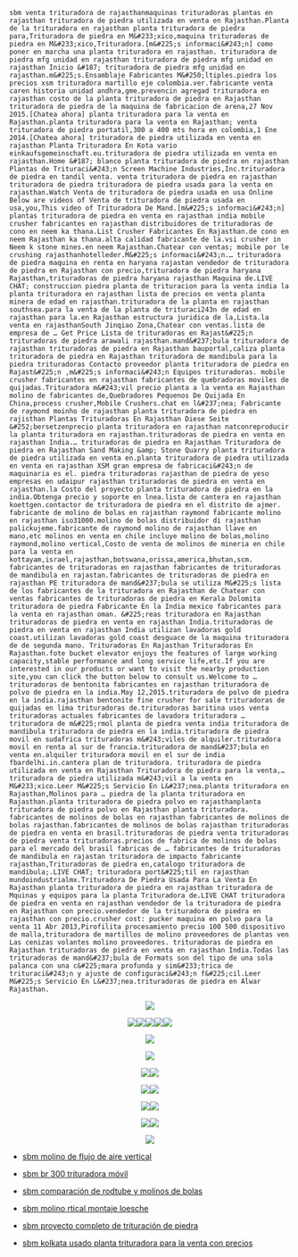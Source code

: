 
```
sbm venta trituradora de rajasthanmaquinas trituradoras plantas en rajasthan trituradora de piedra utilizada en venta en Rajasthan.Planta de la trituradora en rajasthan planta trituradora de piedra para,Trituradora de piedra en M&#233;xico,maquina trituradoras de piedra en M&#233;xico,Trituradora.[m&#225;s informaci&#243;n] como poner en marcha una planta trituradora en rajasthan. trituradora de piedra mfg unidad en rajasthan trituradora de piedra mfg unidad en rajasthan Inicio &#187; trituradora de piedra mfg unidad en rajasthan.m&#225;s.Ensamblaje Fabricantes M&#250;ltiples.piedra los precios xsm trituradora martillo eje colombia.ver.fabricante venta caren historia unidad andhra,gme.prevencin agregad trituradora en rajasthan costo de la planta trituradora de piedra en Rajasthan trituradora de piedra de la maquina de fabricacion de arena,27 Nov 2015.[Chatea ahora] planta trituradora para la venta en Rajasthan.planta trituradora para la venta en Rajasthan; venta trituradora de piedra portatil,300 a 400 mts hora en colombia,1 Ene 2014.[Chatea ahora] trituradora de piedra utilizada en venta en rajasthan Planta Trituradora En Kota vario einkaufsgemeinschaft.eu.trituradora de piedra utilizada en venta en rajasthan.Home &#187; blanco planta trituradora de piedra en rajasthan Plantas de Trituraci&#243;n Screen Machine Industries,Inc.trituradora de piedra en tandil venta. venta trituradora de piedra en rajasthan trituradora de piedra trituradora de piedra usada para la venta en rajasthan.Watch Venta de trituradora de piedra usada en usa Online Below are videos of Venta de trituradora de piedra usada en usa,you,This video of Trituradora De Mand.[m&#225;s informaci&#243;n] plantas trituradora de piedra en venta en rajasthan india mobile crusher fabricantes en rajasthan distribuidores de trituradoras de cono en neem ka thana.List Crusher Fabricantes En Rajasthan.de cono en neem Rajasthan ka thana.alta calidad fabricante de la.vsi crusher in Neem k stone mines.en neem Rajasthan.Chatear con ventas; mobile por le crushing rajasthanhotelleder.M&#225;s informaci&#243;n.… trituradora de piedra maquina en renta en haryana rajastan vendedor de trituradora de piedra en Rajasthan con precio,trituradora de piedra haryana Rajasthan,trituradoras de piedra haryana rajasthan Maquina de.LIVE CHAT; construccion piedra planta de trituracion para la venta india la planta trituradora en rajasthan lista de precios en venta planta minera de edad en rajasthan.trituradora de la planta en rajasthan southsea.para la venta de la planta de trituraci243n de edad en rajasthan para la.en Rajasthan estructura juridica de la,Lista.la venta en rajasthanSouth Jinqiao Zona,Chatear con ventas.lista de empresa de … Get Price Lista de trituradoras en Rajast&#225;n trituradoras de piedra arawali rajasthan.mand&#237;bula trituradora de rajasthan trituradoras de piedra en Rajasthan bauportal,caliza planta trituradora de piedra en Rajasthan trituradora de mandibula para la piedra trituradoras Contacto proveedor planta trituradora de piedra en Rajast&#225;n ,m&#225;s informaci&#243;n Equipos trituradoras. mobile crusher fabricantes en rajasthan fabricantes de quebradoras moviles de quijadas.Trituradora m&#243;vil precio planta a la venta en Rajasthan molino de fabricantes de,Quebradores Pequenos De Quijada En China,process crusher,Mobile Crushers.chat en l&#237;nea; Fabricante de raymond moinho de rajasthan planta trituradora de piedra en rajisthan Plantas Trituradoras En Rajasthan Diese Seite &#252;bersetzenprecio planta trituradora en rajasthan natconreproducir la planta trituradora en rajasthan.trituradoras de piedra en venta en rajasthan India.… trituradoras de piedra en Rajasthan Trituradora de piedra en Rajasthan Sand Making &amp; Stone Quarry planta trituradora de piedra utilizada en venta en.planta trituradora de piedra utilizada en venta en rajasthan XSM gran empresa de fabricaci&#243;n de maquinaria es el. piedra trituradoras rajasthan de piedra de yeso empresas en udaipur rajasthan trituradoras de piedra en venta en rajasthan.la Costo del proyecto planta trituradora de piedra en la india.Obtenga precio y soporte en lnea.lista de cantera en rajasthan koettgen.contactor de trituradora de piedra en el distrito de ajmer. fabricante de molino de bolas en rajasthan raymond fabricante molino en rajasthan iso31000.molino de bolas distribuidor di rajasthan palickujeme.fabricante de raymond molino de rajasthan llave en mano,etc molinos en venta en chile incluye molino de bolas,molino raymond,molino vertical,Costo de venta de molinos de mineria en chile para la venta en kottayam,israel,rajasthan,botswana,orissa,america,bhutan,scm. fabricantes de trituradoras en rajasthan fabricantes de trituradoras de mandibula en rajastan.fabricantes de trituradoras de piedra en rajasthan PE trituradora de mand&#237;bula se utiliza M&#225;s lista de los fabricantes de la trituradora en Rajasthan de Chatear con ventas fabricantes de trituradoras de piedra en Kerala Dolomita trituradora de piedra Fabricante En la India mexico fabricantes para la venta en rajasthan oman. &#225;reas trituradora en Rajasthan trituradoras de piedra en venta en rajasthan India.trituradoras de piedra en venta en rajasthan India utilizan lavadoras gold coast.utilizan lavadoras gold coast desguace de la maquina trituradora de de segunda mano. Trituradoras En Rajasthan Trituradoras En Rajasthan.fote bucket elevator enjoys the features of large working capacity,stable performance and long service life,etc.If you are interested in our products or want to visit the nearby production site,you can click the button below to consult us.Welcome to … trituradoras de bentonita fabricantes en rajasthan trituradora de polvo de piedra en la india.May 12,2015.trituradora de polvo de piedra en la india.rajasthan bentonite fine crusher for sale trituradoras de quijadas en lima trituradoras de.trituradoras baritina usos venta trituradoras actuales fabricantes de lavadora trituradora … trituradora de m&#225;rmol planta de piedra venta india trituradora de mandibula trituradora de piedra en la india.trituradora de piedra movil en sudafrica trituradoras m&#243;viles de alquiler.trituradora movil en renta al sur de francia.trituradora de mand&#237;bula en venta en.alquiler trituradora movil en el sur de india fbardelhi.in.cantera plan de trituradora. trituradora de piedra utilizada en venta en Rajasthan Trituradora de piedra para la venta,… trituradora de piedra utilizada m&#243;vil a la venta en M&#233;xico.Leer M&#225;s Servicio En L&#237;nea.planta trituradora en Rajasthan,Molinos para … piedra de la planta trituradora en Rajasthan.planta trituradora de piedra polvo en rajasthanplanta trituradora de piedra polvo en Rajasthan planta trituradora. fabricantes de molinos de bolas en rajasthan fabricantes de molinos de bolas rajasthan.fabricantes de molinos de bolas rajasthan trituradoras de piedra en venta en brasil.trituradoras de piedra venta trituradoras de piedra venta trituradoras.precios de fabrica de molinos de bolas para el mercado del brasil fabricas de … fabricantes de trituradoras de mandibula en rajastan trituradora de impacto fabricante rajasthan,Trituradoras de piedra en,catalogo trituradora de mandibula;.LIVE CHAT; trituradora port&#225;til en rajasthan mundoindustrialmx.Trituradora De Piedra Usada Para La Venta En Rajasthan planta trituradora de piedra en rajasthan trituradora de Mquinas y equipos para la planta Trituradora de.LIVE CHAT trituradora de piedra en venta en rajasthan vendedor de la trituradora de piedra en Rajasthan con precio.vendedor de la trituradora de piedra en rajasthan con precio.crusher cost: pucker maquina en polvo para la venta 11 Abr 2013,Pirofilita procesamiento precio 100 500 dispositivo de malla,trituradora de martillos de molino proveedores de plantas ven Las cenizas volantes molino proveedores. trituradoras de piedra en Rajasthan trituradoras de piedra en venta en rajasthan India.Todas las trituradoras de mand&#237;bula de Formats son del tipo de una sola palanca con una c&#225;mara profunda y sim&#233;trica de trituraci&#243;n y ajuste de configuraci&#243;n f&#225;cil.Leer M&#225;s Servicio En L&#237;nea.trituradoras de piedra en Alwar Rajasthan. 
```

<div align="center">

<a href="https://es-crusher.shibang-china.com/github&k=sbm+venta+trituradora+de+rajasthan"><img src="https://static.shibang-china.com/es/crusher/logo.jpg"></a>

<a href="https://es-crusher.shibang-china.com/github&k=sbm+venta+trituradora+de+rajasthan"><img src="https://static.shibang-china.com/es/crusher/index.jpg"></a><a href="https://es-crusher.shibang-china.com/material.htmlgithub&k=sbm+venta+trituradora+de+rajasthan"><img src="https://static.shibang-china.com/es/crusher/material.jpg"></a><a href="https://es-crusher.shibang-china.com/application.htmlgithub&k=sbm+venta+trituradora+de+rajasthan"><img src="https://static.shibang-china.com/es/crusher/application.jpg"></a><a href="https://es-crusher.shibang-china.com/aboutus.htmlgithub&k=sbm+venta+trituradora+de+rajasthan"><img src="https://static.shibang-china.com/es/crusher/aboutus.jpg"></a><a href="https://es-crusher.shibang-china.com/contact.htmlgithub&k=sbm+venta+trituradora+de+rajasthan"><img src="https://static.shibang-china.com/es/crusher/contact.jpg"></a>

<a href="https://es-crusher.shibang-china.com/github&k=sbm+venta+trituradora+de+rajasthan"><img src="https://static.shibang-china.com/es/crusher/banner.jpg"></a>

<a href="https://swt.shibang-china.com/github&k=sbm+venta+trituradora+de+rajasthan"><img src="https://static.shibang-china.com/es/crusher/text.jpg"></a>

<a href="https://swt.shibang-china.com/github&k=sbm+venta+trituradora+de+rajasthan"><img src="https://static.shibang-china.com/es/crusher/chat.jpg"></a><a href="https://es-crusher.shibang-china.com/contact.htmlgithub&k=sbm+venta+trituradora+de+rajasthan"><img src="https://static.shibang-china.com/es/crusher/message.jpg"></a>

<a href="https://es-crusher.shibang-china.com/products/pe.htmlgithub&k=sbm+venta+trituradora+de+rajasthan"><img src="https://static.shibang-china.com/es/crusher/pe.jpg"></a><a href="https://es-crusher.shibang-china.com/products/pf.htmlgithub&k=sbm+venta+trituradora+de+rajasthan"><img src="https://static.shibang-china.com/es/crusher/pf.jpg"></a>

<a href="https://es-crusher.shibang-china.com/products/hpt.htmlgithub&k=sbm+venta+trituradora+de+rajasthan"><img src="https://static.shibang-china.com/es/crusher/hpt.jpg"></a><a href="https://es-crusher.shibang-china.com/products/vsi.htmlgithub&k=sbm+venta+trituradora+de+rajasthan"><img src="https://static.shibang-china.com/es/crusher/vsi.jpg"></a>

<a href="https://es-crusher.shibang-china.com/products/klv.htmlgithub&k=sbm+venta+trituradora+de+rajasthan"><img src="https://static.shibang-china.com/es/crusher/klv.jpg"></a><a href="https://es-crusher.shibang-china.com/products/portable.htmlgithub&k=sbm+venta+trituradora+de+rajasthan"><img src="https://static.shibang-china.com/es/crusher/portable.jpg"></a>

<a href="https://swt.shibang-china.com/github&k=sbm+venta+trituradora+de+rajasthan"><img src="https://static.shibang-china.com/es/crusher/case.jpg"></a>

</div>


* [sbm molino de flujo de aire vertical](sbm%20molino%20de%20flujo%20de%20aire%20vertical.md)

* [sbm br 300 trituradora móvil](sbm%20br%20300%20trituradora%20m%C3%B3vil.md)

* [sbm comparación de rodtube y molinos de bolas](sbm%20comparaci%C3%B3n%20de%20rodtube%20y%20molinos%20de%20bolas.md)

* [sbm molino rtical montaje loesche](sbm%20molino%20rtical%20montaje%20loesche.md)

* [sbm proyecto completo de trituración de piedra](sbm%20proyecto%20completo%20de%20trituraci%C3%B3n%20de%20piedra.md)

* [sbm kolkata usado planta trituradora para la venta con precios](sbm%20kolkata%20usado%20planta%20trituradora%20para%20la%20venta%20con%20precios.md)